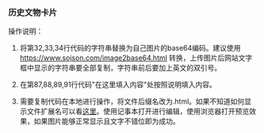 ### 历史文物卡片

操作说明：

1. 将第32,33,34行代码的字符串替换为自己图片的base64编码。建议使用 https://www.sojson.com/image2base64.html 转换，上传图片后网站文字框中显示的字符串要全部复制，字符串前后要加上英文的双引号。

2. 在第87,88,89,91行代码"在这里填入内容"处按照说明填入内容。

3. 需要复制代码在本地进行操作，将文件后缀名改为.html。如果不知道如何显示文件扩展名可以看[这里](https://jingyan.baidu.com/article/c35dbcb08a856dc816fcbcb4.html)。使用记事本打开进行编辑，使用浏览器打开预览效果，如果图片能够正常显示且文字不错位即为成功。
